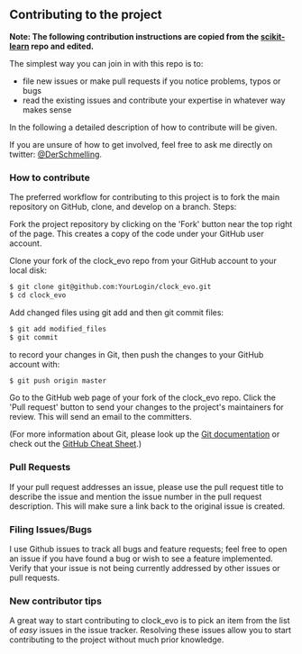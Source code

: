 ## Contributing to the project
**Note: The following contribution instructions are copied from the [scikit-learn](https://github.com/scikit-learn/scikit-learn) repo and edited.**

The simplest way you can join in with this repo is to:

- file new issues or make pull requests if you notice problems, typos or bugs
- read the existing issues and contribute your expertise in whatever way makes sense

In the following a detailed description of how to contribute will be given.

If you are unsure of how to get involved, feel free to ask me directly on twitter: [@DerSchmelling](https://twitter.com/derschmelling).

### How to contribute

The preferred workflow for contributing to this project is to fork the main repository on GitHub, clone, and develop on a branch. Steps:

Fork the project repository by clicking on the 'Fork' button near the top right of the page. This creates a copy of the code under your GitHub user account.

Clone your fork of the clock_evo repo from your GitHub account to your local disk:
```bash
$ git clone git@github.com:YourLogin/clock_evo.git
$ cd clock_evo
```
Add changed files using git add and then git commit files:
```bash
$ git add modified_files
$ git commit
```
to record your changes in Git, then push the changes to your GitHub account with:
```bash
$ git push origin master
```
Go to the GitHub web page of your fork of the clock_evo repo. Click the 'Pull request' button to send your changes to the project's maintainers for review. This will send an email to the committers.

(For more information about Git, please look up the [Git documentation](https://git-scm.com/documentation) or check out the [GitHub Cheat Sheet](https://services.github.com/kit/downloads/github-git-cheat-sheet.pdf).)

### Pull Requests

If your pull request addresses an issue, please use the pull request title to describe the issue and mention the issue number in the pull request description. This will make sure a link back to the original issue is created.

### Filing Issues/Bugs

I use Github issues to track all bugs and feature requests; feel free to open an issue if you have found a bug or wish to see a feature implemented. Verify that your issue is not being currently addressed by other issues or pull requests.

### New contributor tips

A great way to start contributing to clock_evo is to pick an item from the list of *easy* issues in the issue tracker. Resolving these issues allow you to start contributing to the project without much prior knowledge.
